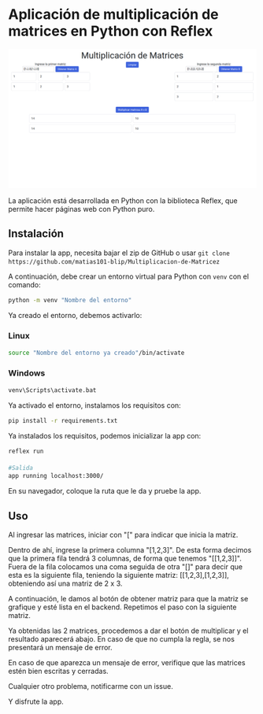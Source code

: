 # Aplicación de multiplicación de matrices en Python con Reflex

![Vista previa de la app](img/preview.png)

La aplicación está desarrollada en Python con la biblioteca Reflex, que permite hacer páginas web con Python puro.

## Instalación
Para instalar la app, necesita bajar el zip de GitHub o usar `git clone https://github.com/matias101-blip/Multiplicacion-de-Matricez`

A continuación, debe crear un entorno virtual para Python con `venv` con el comando:
```bash
python -m venv "Nombre del entorno"
```
Ya creado el entorno, debemos activarlo:
### Linux
```bash
source "Nombre del entorno ya creado"/bin/activate
```
### Windows
```cmd
venv\Scripts\activate.bat
```

Ya activado el entorno, instalamos los requisitos con:
```bash
pip install -r requirements.txt
```
Ya instalados los requisitos, podemos inicializar la app con:
```bash
reflex run

#Salida
app running localhost:3000/
```
En su navegador, coloque la ruta que le da y pruebe la app.

## Uso
Al ingresar las matrices, iniciar con "[" para indicar que inicia la matriz.

Dentro de ahí, ingrese la primera columna "[1,2,3]". De esta forma decimos que la primera fila tendrá 3 columnas, de forma que tenemos "[[1,2,3]]". Fuera de la fila colocamos una coma seguida de otra "[]" para decir que esta es la siguiente fila, teniendo la siguiente matriz: [[1,2,3],[1,2,3]], obteniendo así una matriz de 2 x 3.

A continuación, le damos al botón de obtener matriz para que la matriz se grafique y esté lista en el backend. Repetimos el paso con la siguiente matriz.

Ya obtenidas las 2 matrices, procedemos a dar el botón de multiplicar y el resultado aparecerá abajo. En caso de que no cumpla la regla, se nos presentará un mensaje de error.

En caso de que aparezca un mensaje de error, verifique que las matrices estén bien escritas y cerradas.

Cualquier otro problema, notificarme con un issue.

Y disfrute la app.
